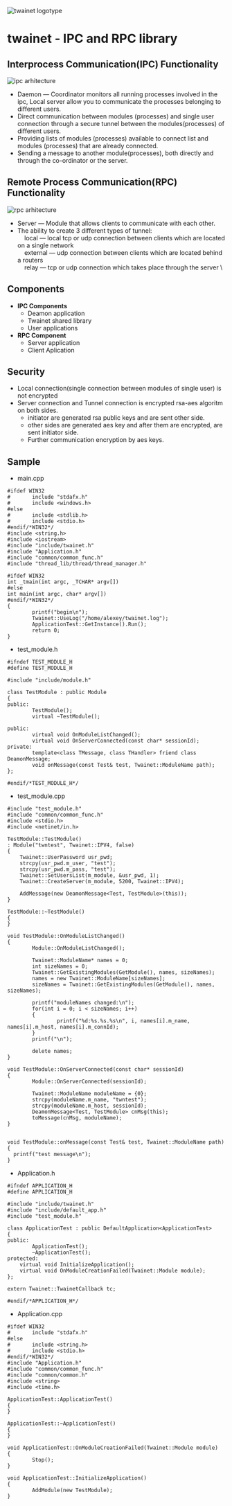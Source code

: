 ![twainet logotype](/logo.png)
# twainet - IPC and RPC library
## **Interprocess Communication(IPC) Functionality**
![ipc arhitecture](/doc/ipc_arch.png)
* Daemon — Coordinator monitors all running processes involved in the ipc, Local server allow you to communicate the processes belonging to different users.
* Direct communication between modules (processes) and single user connection through a secure tunnel between the modules(processes) of different users.
* Providing lists of modules (processes) available to connect list and modules (processes) that are already connected.
* Sending a message to another module(processes), both directly and through the co-ordinator or the server.
## **Remote Process Communication(RPC) Functionality**
![rpc arhitecture](/doc/rpc_arch.png)
* Server — Module that allows clients to communicate with each other.
* The ability to create 3 different types of tunnel: \
&nbsp;&nbsp;&nbsp;&nbsp;local — local tcp or udp connection between clients which are located on a single network \
&nbsp;&nbsp;&nbsp;&nbsp;external — udp connection between clients which are located behind a routers \
&nbsp;&nbsp;&nbsp;&nbsp;relay — tcp or udp connection which takes place through the server \
## **Components**
+ **IPC Components**
    - Deamon application
    - Twainet shared library
    - User applications
+ **RPC Component**
    - Server application
    - Client Aplication
## Security
+ Local connection(single connection between modules of single user) is not encrypted
+ Server connection and Tunnel connection is encrypted rsa-aes algoritm on both sides.
    - initiator are generated rsa public keys and are sent other side.
    - other sides are generated aes key and after them are encrypted, are sent initiator side.
    - Further communication encryption by aes keys.
 ## Sample
* main.cpp
```
#ifdef WIN32
#       include "stdafx.h"
#       include <windows.h>
#else
#       include <stdlib.h>
#       include <stdio.h>
#endif/*WIN32*/
#include <string.h>
#include <iostream>
#include "include/twainet.h"
#include "Application.h"
#include "common/common_func.h"
#include "thread_lib/thread/thread_manager.h"

#ifdef WIN32
int _tmain(int argc, _TCHAR* argv[])
#else
int main(int argc, char* argv[])
#endif/*WIN32*/
{
        printf("begin\n");
        Twainet::UseLog("/home/alexey/twainet.log");
        ApplicationTest::GetInstance().Run();
        return 0;
}
```
* test_module.h
```
#ifndef TEST_MODULE_H
#define TEST_MODULE_H

#include "include/module.h"

class TestModule : public Module
{
public:
        TestModule();
        virtual ~TestModule();

public:
        virtual void OnModuleListChanged();
        virtual void OnServerConnected(const char* sessionId);
private:
        template<class TMessage, class THandler> friend class DeamonMessage;
        void onMessage(const Test& test, Twainet::ModuleName path);
};

#endif/*TEST_MODULE_H*/
```
* test_module.cpp
```
#include "test_module.h"
#include "common/common_func.h"
#include <stdio.h>
#include <netinet/in.h>

TestModule::TestModule()
: Module("twntest", Twainet::IPV4, false)
{
    Twainet::UserPassword usr_pwd;
    strcpy(usr_pwd.m_user, "test");
    strcpy(usr_pwd.m_pass, "test");
    Twainet::SetUsersList(m_module, &usr_pwd, 1);
    Twainet::CreateServer(m_module, 5200, Twainet::IPV4);

    AddMessage(new DeamonMessage<Test, TestModule>(this));
}

TestModule::~TestModule()
{
}

void TestModule::OnModuleListChanged()
{
        Module::OnModuleListChanged();

        Twainet::ModuleName* names = 0;
        int sizeNames = 0;
        Twainet::GetExistingModules(GetModule(), names, sizeNames);
        names = new Twainet::ModuleName[sizeNames];
        sizeNames = Twainet::GetExistingModules(GetModule(), names, sizeNames);

        printf("moduleNames changed:\n");
        for(int i = 0; i < sizeNames; i++)
        {
                printf("%d:%s.%s.%s\n", i, names[i].m_name, names[i].m_host, names[i].m_connId);
        }
        printf("\n");

        delete names;
}

void TestModule::OnServerConnected(const char* sessionId)
{
        Module::OnServerConnected(sessionId);

        Twainet::ModuleName moduleName = {0};
        strcpy(moduleName.m_name, "twntest");
        strcpy(moduleName.m_host, sessionId);
        DeamonMessage<Test, TestModule> cnMsg(this);
        toMessage(cnMsg, moduleName);
}


void TestModule::onMessage(const Test& test, Twainet::ModuleName path)
{
  printf("test message\n");
}
```
* Application.h
```
#ifndef APPLICATION_H
#define APPLICATION_H

#include "include/twainet.h"
#include "include/default_app.h"
#include "test_module.h"

class ApplicationTest : public DefaultApplication<ApplicationTest>
{
public:
        ApplicationTest();
        ~ApplicationTest();
protected:
    virtual void InitializeApplication();    
    virtual void OnModuleCreationFailed(Twainet::Module module);
};

extern Twainet::TwainetCallback tc;

#endif/*APPLICATION_H*/
```
* Application.cpp
```
#ifdef WIN32
#       include "stdafx.h"
#else
#       include <string.h>
#       include <stdio.h>
#endif/*WIN32*/
#include "Application.h"
#include "common/common_func.h"
#include "common/common.h"
#include <string>
#include <time.h>

ApplicationTest::ApplicationTest()
{
}

ApplicationTest::~ApplicationTest()
{
}

void ApplicationTest::OnModuleCreationFailed(Twainet::Module module)
{
        Stop();
}

void ApplicationTest::InitializeApplication()
{
        AddModule(new TestModule);
}

```

